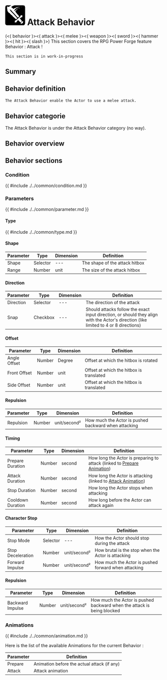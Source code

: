 # ![behavior_icon.png](../../../../../../../../media/user_manual/game_mecanics/behaviors/icons/Attack.png) Attack Behavior
(<( behavior )><( attack )><( melee )><( weapon )><( sword )><( hammer )><( hit )><( slash )>)
This section covers the RPG Power Forge feature Behavior : Attack !

```admonish warning title="Working, working ..."
This section is in work-in-progress
```

## Summary

## Behavior definition
```admonish summary title="Attack Behavior"
The Attack Behavior enable the Actor to use a melee attack.
```

## Behavior categorie
The Attack Behavior is under the Attack Behavior category (no way).
## Behavior overview

## Behavior sections

### Condition
{{ #include ./../common/condition.md }}

### Parameters
{{ #include ./../common/parameter.md }}

#### Type
{{ #include ./../common/type.md }}

#### Shape
Parameter | Type | Dimension | Definition
---|---|---|---
Shape|Selector| --- |The shape of the attack hitbox
Range|Number|unit|The size of the attack hitbox
#### Direction
Parameter | Type | Dimension | Definition
---|---|---|---
Direction|Selector|---|The direction of the attack
Snap|Checkbox|---|Should attacks follow the exact input direction, or should they align with the Actor's direction (like limited to 4 or 8 directions)
#### Offset
Parameter | Type | Dimension|Definition
---|---|---|---
Angle Offset|Number|Degree|Offset at which the hitbox is rotated
Front Offset|Number|unit|Offset at which the hitbox is translated
Side Offset|Number|unit|Offset at which the hitbox is translated
#### Repulsion
Parameter | Type | Dimension|Definition
---|---|---|---
Repulsion|Number|unit/second²|How much the Actor is pushed backward when attacking
#### Timing
Parameter | Type | Dimension|Definition
---|---|---|---
Prepare Duration|Number|second|How long the Actor is preparing to attack (linked to [Prepare Animation](#{Prepare}))
Attack Duration|Number|second|How long the Actor is attacking (linked to [Attack Animation](#{Attack}))
Stop Duration|Number|second|How long the Actor stops when attacking
Cooldown Duration|Number|second|How long before the Actor can attack again
#### Character Stop
Parameter | Type | Dimension|Definition
---|---|---|---
Stop Mode|Selector|---|How the Actor should stop during the attack
Stop Deceleration|Number|unit/second²|How brutal is the stop when the Actor is attacking
Forward Impulse|Number|unit/second²|How much the Actor is pushed forward when attacking
#### Repulsion
Parameter | Type | Dimension|Definition
---|---|---|---
Backward Impulse|Number|unit/second²|How much the Actor is pushed backward when the attack is being blocked
### Animations
{{ #include ./../common/animation.md }}

Here is the list of the available Animations for the current Behavior :

Parameter |Definition
---|---
Prepare|Animation before the actual attack (if any)
Attack|Attack animation